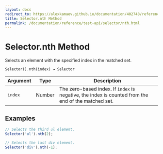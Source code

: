 ```yaml
---
layout: docs
redirect_to: https://alexkamaev.github.io/documentation/402748/reference/test-api/selector/nth
title: Selector.nth Method
permalink: /documentation/reference/test-api/selector/nth.html
---
```

# Selector.nth Method

Selects an element with the specified index in the matched set.

```text
Selector().nth(index) → Selector
```

Argument | Type   | Description
-------- | ------ | --------------
`index`  | Number | The zero-based index. If `index` is negative, the index is counted from the end of the matched set.

## Examples

```js
// Selects the third ul element.
Selector('ul').nth(2);

// Selects the last div element.
Selector('div').nth(-1);
```